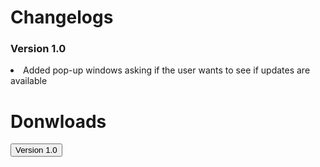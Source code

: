 <h1>Changelogs</h1>
<h3>Version 1.0</h3>
<li>Added pop-up windows asking if the user wants to see if updates are available</li>
<h1>Donwloads</h1>
<a href="https://github.com/itsboijack11/itsboijack11.github.io/blob/main/version%201.0.zip">
<button>Version 1.0</button>
</a>
